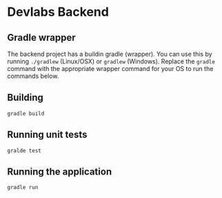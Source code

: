 # Devlabs Backend

## Gradle wrapper

The backend project has a buildin gradle (wrapper). You can use this by running `./gradlew` (Linux/OSX) or `gradlew` (Windows).
Replace the `gradle` command with the appropriate wrapper command for your OS to run the commands below.

## Building

`gradle build`

## Running unit tests

`gralde test`

## Running the application


`gradle run`